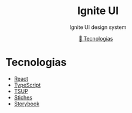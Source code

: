 <h1 align="center">
   Ignite UI
</h1>

<p align="center">
  Ignite UI design system
 </p>

 <p align="center">
  <a href="#tecnologias">🚀 Tecnologias</a>&nbsp;&nbsp;&nbsp;
</p>

# Tecnologias
- [React](https://react.dev/)
- [TypeScript](https://github.com/microsoft/TypeScript)
- [TSUP](https://tsup.egoist.dev/)
- [Stiches](https://stitches.dev/)
- [Storybook](https://storybook.js.org/)